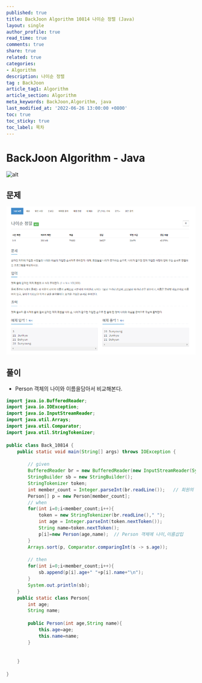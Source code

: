```yaml
---
published: true
title: BackJoon Algorithm 10814 나이순 정렬 (Java)
layout: single
author_profile: true
read_time: true
comments: true
share: true
related: true
categories:
- Algorithm
description: 나이순 정렬
tag : BackJoon
article_tag1: Algorithm
article_section: Algorithm
meta_keywords: BackJoon,Algorithm, java
last_modified_at: '2022-06-26 13:00:00 +0800'
toc: true
toc_sticky: true
toc_label: 목차
---
```


BackJoon Algorithm - Java
====================

![alt](https://d2gd6pc034wcta.cloudfront.net/images/logo@2x.png)

## 문제

![alt](/assets/images/post/Algorithm/10814.png)


## 풀이

* Person 객체의 나이와 이름을담아서 비교해본다.

```java
import java.io.BufferedReader;
import java.io.IOException;
import java.io.InputStreamReader;
import java.util.Arrays;
import java.util.Comparator;
import java.util.StringTokenizer;

public class Back_10814 {
    public static void main(String[] args) throws IOException {

        // given
        BufferedReader br = new BufferedReader(new InputStreamReader(System.in));
        StringBuilder sb = new StringBuilder();
        StringTokenizer token;
        int member_count = Integer.parseInt(br.readLine());   // 회원의 수 입력
        Person[] p = new Person[member_count];
        // when
        for(int i=0;i<member_count;i++){
            token = new StringTokenizer(br.readLine()," ");
            int age = Integer.parseInt(token.nextToken());
            String name=token.nextToken();
            p[i]=new Person(age,name);  // Person 객체에 나이,이름삽입
        }
        Arrays.sort(p, Comparator.comparingInt(s -> s.age));   

        // then
        for(int i=0;i<member_count;i++){
            sb.append(p[i].age+" "+p[i].name+"\n");
        }
        System.out.println(sb);
    }
    public static class Person{
        int age;
        String name;

        public Person(int age,String name){
            this.age=age;
            this.name=name;
        }


    }

}



```



